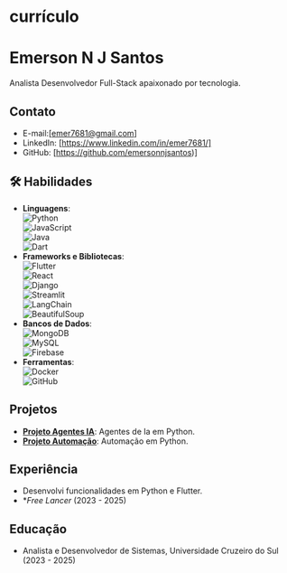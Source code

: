 # currículo

# Emerson N J Santos

Analista Desenvolvedor Full-Stack apaixonado por tecnologia.

## Contato
- E-mail:[emer7681@gmail.com]
- LinkedIn: [https://www.linkedin.com/in/emer7681/]
- GitHub: [https://github.com/emersonnjsantos)]

## 🛠 Habilidades
- **Linguagens**:  
  ![Python](https://img.shields.io/badge/Python-3.8+-blue?logo=python)  
  ![JavaScript](https://img.shields.io/badge/JavaScript-ES6+-yellow?logo=javascript)  
  ![Java](https://img.shields.io/badge/Java-17+-orange?logo=java)  
  ![Dart](https://img.shields.io/badge/Dart-3+-blue?logo=dart)  
- **Frameworks e Bibliotecas**:  
  ![Flutter](https://img.shields.io/badge/Flutter-3+-cyan?logo=flutter)  
  ![React](https://img.shields.io/badge/React-18+-blue?logo=react)  
  ![Django](https://img.shields.io/badge/Django-4+-green?logo=django)  
  ![Streamlit](https://img.shields.io/badge/Streamlit-1.20+-red?logo=streamlit)  
  ![LangChain](https://img.shields.io/badge/LangChain-0.2+-orange)  
  ![BeautifulSoup](https://img.shields.io/badge/BeautifulSoup-4+-green)  
- **Bancos de Dados**:  
  ![MongoDB](https://img.shields.io/badge/MongoDB-6+-green?logo=mongodb)  
  ![MySQL](https://img.shields.io/badge/MySQL-8+-blue?logo=mysql)  
  ![Firebase](https://img.shields.io/badge/Firebase-10+-yellow?logo=firebase)  
- **Ferramentas**:  
  ![Docker](https://img.shields.io/badge/Docker-24+-blue?logo=docker)  
  ![GitHub](https://img.shields.io/badge/GitHub-Profile-black?logo=github)

## Projetos
- **[Projeto Agentes IA](https://github.com/emersonnjsantos/langchain_ask_images)**: Agentes de Ia em Python.
- **[Projeto Automação](https://github.com/emersonnjsantos/RPA_Automacao)**: Automação em Python.

## Experiência
  - Desenvolvi funcionalidades em Python e Flutter.
- **Free Lancer* (2023 - 2025)

## Educação
- Analista e Desenvolvedor de Sistemas, Universidade Cruzeiro do Sul (2023 - 2025)

